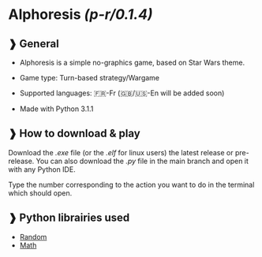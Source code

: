 # **Alphoresis**  _(p-r/0.1.4)_
   

## ❱ **General**

- Alphoresis is a simple no-graphics game, based on Star Wars theme.

- Game type: Turn-based strategy/Wargame

- Supported languages: 🇫🇷-Fr (🇬🇧/🇺🇸-En will be added soon)

- Made with Python 3.1.1

## ❱ **How to download & play**

Download the _.exe_ file (or the _.elf_ for linux users) the latest release or pre-release. You can also download the _.py_ file in the main branch and open it with any Python IDE.

Type the number corresponding to the action you want to do in the terminal which should open.

## ❱ **Python librairies used**

- [Random](https://docs.python.org/3/library/random.html)
- [Math](https://docs.python.org/3/library/math.html)
